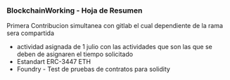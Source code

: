 ### BlockchainWorking - Hoja de Resumen
Primera Contribucion simultanea con gitlab el cual dependiente de la rama sera compartida
- actividad asignada de 1 julio con las actividades que son las que se deben de asignaren el tiempo solicitado
- Estandart ERC-3447 ETH
- Foundry - Test de pruebas de contratos para solidity

